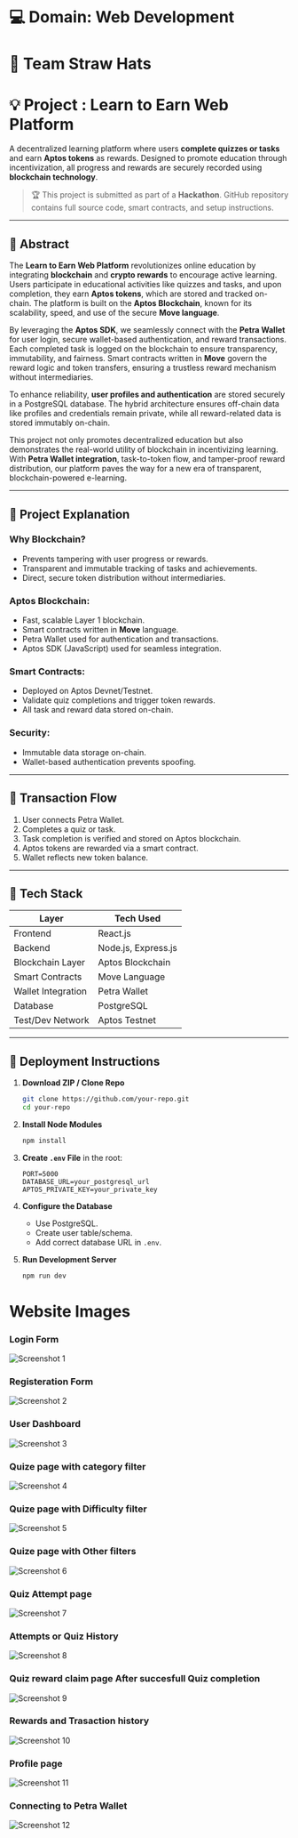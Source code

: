 # 💻 Domain: Web Development 

# 👒 Team Straw Hats

# 💡 Project : Learn to Earn Web Platform

A decentralized learning platform where users **complete quizzes or tasks** and earn **Aptos tokens** as rewards. Designed to promote education through incentivization, all progress and rewards are securely recorded using **blockchain technology**.

> 🏆 This project is submitted as part of a **Hackathon**. GitHub repository contains full source code, smart contracts, and setup instructions.

---

## 📜 Abstract

The **Learn to Earn Web Platform** revolutionizes online education by integrating **blockchain** and **crypto rewards** to encourage active learning. Users participate in educational activities like quizzes and tasks, and upon completion, they earn **Aptos tokens**, which are stored and tracked on-chain. The platform is built on the **Aptos Blockchain**, known for its scalability, speed, and use of the secure **Move language**.

By leveraging the **Aptos SDK**, we seamlessly connect with the **Petra Wallet** for user login, secure wallet-based authentication, and reward transactions. Each completed task is logged on the blockchain to ensure transparency, immutability, and fairness. Smart contracts written in **Move** govern the reward logic and token transfers, ensuring a trustless reward mechanism without intermediaries.

To enhance reliability, **user profiles and authentication** are stored securely in a PostgreSQL database. The hybrid architecture ensures off-chain data like profiles and credentials remain private, while all reward-related data is stored immutably on-chain.

This project not only promotes decentralized education but also demonstrates the real-world utility of blockchain in incentivizing learning. With **Petra Wallet integration**, task-to-token flow, and tamper-proof reward distribution, our platform paves the way for a new era of transparent, blockchain-powered e-learning.

---

## 🧠 Project Explanation

### Why Blockchain?
- Prevents tampering with user progress or rewards.
- Transparent and immutable tracking of tasks and achievements.
- Direct, secure token distribution without intermediaries.

### Aptos Blockchain:
- Fast, scalable Layer 1 blockchain.
- Smart contracts written in **Move** language.
- Petra Wallet used for authentication and transactions.
- Aptos SDK (JavaScript) used for seamless integration.

### Smart Contracts:
- Deployed on Aptos Devnet/Testnet.
- Validate quiz completions and trigger token rewards.
- All task and reward data stored on-chain.

### Security:
- Immutable data storage on-chain.
- Wallet-based authentication prevents spoofing.

---

## 🔗 Transaction Flow

1. User connects Petra Wallet.
2. Completes a quiz or task.
3. Task completion is verified and stored on Aptos blockchain.
4. Aptos tokens are rewarded via a smart contract.
5. Wallet reflects new token balance.

---

## 🧱 Tech Stack

| Layer               | Tech Used              |
|--------------------|------------------------|
| Frontend           | React.js               |
| Backend            | Node.js, Express.js    |
| Blockchain Layer   | Aptos Blockchain       |
| Smart Contracts    | Move Language          |
| Wallet Integration | Petra Wallet           |
| Database           | PostgreSQL             |
| Test/Dev Network   | Aptos Testnet          |

---

## 🚀 Deployment Instructions

1. **Download ZIP / Clone Repo**
    ```bash
    git clone https://github.com/your-repo.git
    cd your-repo
    ```

2. **Install Node Modules**
    ```bash
    npm install
    ```

3. **Create `.env` File** in the root:
    ```env
    PORT=5000
    DATABASE_URL=your_postgresql_url
    APTOS_PRIVATE_KEY=your_private_key
    ```

4. **Configure the Database**
    - Use PostgreSQL.
    - Create user table/schema.
    - Add correct database URL in `.env`.

5. **Run Development Server**
    ```bash
    npm run dev
    ```

# Website Images

### Login Form
![Screenshot 1](screenshots/1.png)

### Registeration Form
![Screenshot 2](screenshots/2.png)

### User Dashboard
![Screenshot 3](screenshots/3.png)

### Quize page with category filter 
![Screenshot 4](screenshots/4.png)

### Quize page with Difficulty filter
![Screenshot 5](screenshots/5.png)

### Quize page with Other filters
![Screenshot 6](screenshots/6.png)

### Quiz Attempt page
![Screenshot 7](screenshots/7.png)

### Attempts or Quiz History
![Screenshot 8](screenshots/8.png)

### Quiz reward claim page After succesfull Quiz completion
![Screenshot 9](screenshots/9.png)

### Rewards and Trasaction history 
![Screenshot 10](screenshots/10.png)

### Profile page
![Screenshot 11](screenshots/11.png)

### Connecting to Petra Wallet
![Screenshot 12](screenshots/12.png)

